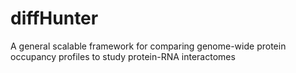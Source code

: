 # diffHunter

A general scalable framework for comparing genome-wide protein occupancy profiles to study protein-RNA interactomes

